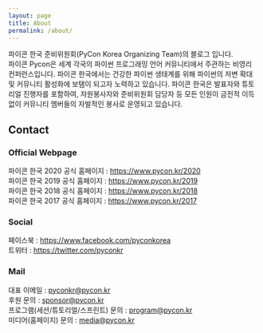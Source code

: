 ```yaml
---
layout: page
title: About
permalink: /about/
---
```


파이콘 한국 준비위원회(PyCon Korea Organizing Team)의 블로그 입니다.  
파이콘 Pycon은 세계 각국의 파이썬 프로그래밍 언어 커뮤니티에서 주관하는 비영리 컨퍼런스입니다. 파이콘 한국에서는 건강한 파이썬 생태계를 위해 파이썬의 저변 확대 및 커뮤니티 활성화에 보탬이 되고자 노력하고 있습니다. 파이콘 한국은 발표자와 튜토리얼 진행자를 포함하여, 자원봉사자와 준비위원회 담당자 등 모든 인원이 금전적 이득 없이 커뮤니티 멤버들의 자발적인 봉사로 운영되고 있습니다.


## Contact  
### Official Webpage
파이콘 한국 2020 공식 홈페이지 : <https://www.pycon.kr/2020>  
파이콘 한국 2019 공식 홈페이지 : <https://www.pycon.kr/2019>  
파이콘 한국 2018 공식 홈페이지 : <https://www.pycon.kr/2018>   
파이콘 한국 2017 공식 홈페이지 : <https://www.pycon.kr/2017>

### Social

페이스북 : <https://www.facebook.com/pyconkorea>   
트위터 : <https://twitter.com/pyconkr>  

### Mail

대표 이메일 : <pyconkr@pycon.kr>  
후원 문의 : <sponsor@pycon.kr>  
프로그램(세션/튜토리얼/스프린트) 문의 : <program@pycon.kr>  
미디어(홈페이지) 문의 : <media@pycon.kr>  
